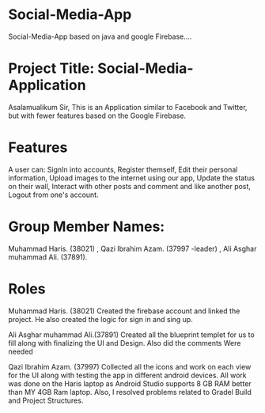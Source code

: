 # Social-Media-App
Social-Media-App based on java and google Firebase....

# Project Title: Social-Media-Application
Asalamualikum Sir,
This is an Application similar to Facebook and Twitter, but with fewer features based on the Google Firebase.

# Features 
A user can:
SignIn into accounts,
Register themself,
Edit their personal information,
Upload images to the internet using our app,
Update the status on their wall,
Interact with other posts and comment and like another post,
Logout from one's account. 

# Group Member Names:
Muhammad Haris. (38021) ,
Qazi Ibrahim Azam. (37997 -leader) ,
Ali Asghar muhammad Ali. (37891).

# Roles 
Muhammad Haris. (38021) 
Created the firebase account and linked the project.
He also created the logic for sign in and sing up.

Ali Asghar muhammad Ali.(37891)
Created all the blueprint templet for us to fill along with finalizing the UI and Design. Also did the comments Were needed

Qazi Ibrahim Azam. (37997)
Collected all the icons and work on each view for the UI along with testing the app in different android devices. All work was done on the Haris laptop as Android Studio supports 8 GB RAM better than MY 4GB Ram laptop. Also, I resolved problems related to Gradel Build and Project Structures. 


